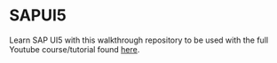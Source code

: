 # SAPUI5
Learn SAP UI5 with this walkthrough repository to be used with the full Youtube course/tutorial found [here](https://youtu.be/mmSB85rWQ3w).
